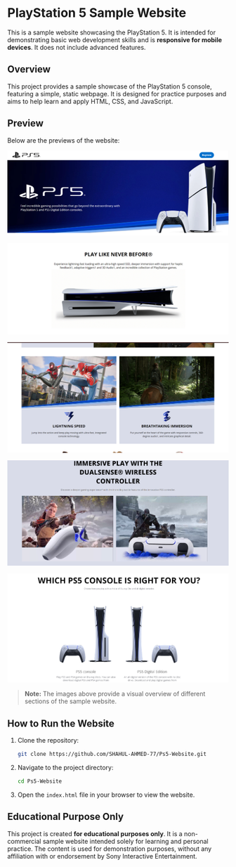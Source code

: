 # PlayStation 5 Sample Website

This is a sample website showcasing the PlayStation 5. It is intended for demonstrating basic web development skills and is **responsive for mobile devices**. It does not include advanced features.

## Overview

This project provides a sample showcase of the PlayStation 5 console, featuring a simple, static webpage. It is designed for practice purposes and aims to help learn and apply HTML, CSS, and JavaScript.

## Preview

Below are the previews of the website:

![Preview 1](Preview/one.png)

![Preview 2](Preview/two.png)

![Preview 3](Preview/three.png)

![Preview 4](Preview/four.png)

![Preview 5](Preview/five.png)

> **Note:** The images above provide a visual overview of different sections of the sample website.

## How to Run the Website

1. Clone the repository:
   ```sh
   git clone https://github.com/SHAHUL-AHMED-77/Ps5-Website.git
   ```

2. Navigate to the project directory:
   ```sh
   cd Ps5-Website
   ```

3. Open the `index.html` file in your browser to view the website.

## Educational Purpose Only

This project is created **for educational purposes only**. It is a non-commercial sample website intended solely for learning and personal practice. The content is used for demonstration purposes, without any affiliation with or endorsement by Sony Interactive Entertainment.
